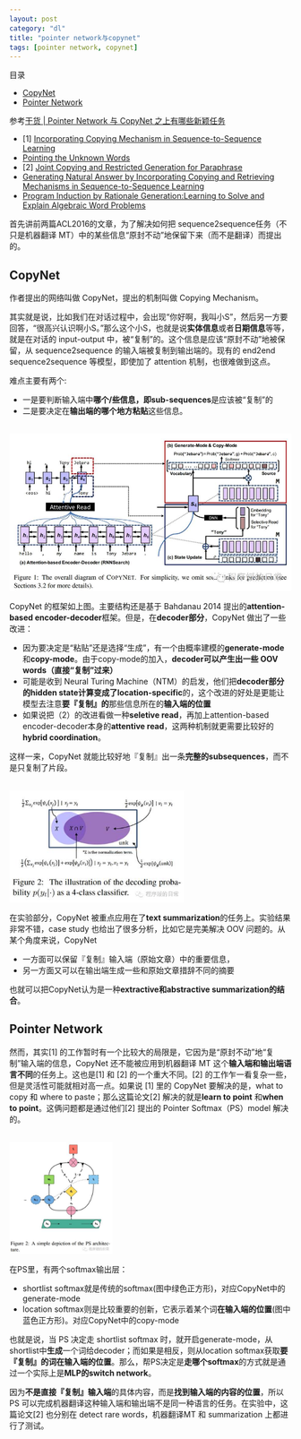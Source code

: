 ```yaml
---
layout: post
category: "dl"
title: "pointer network与copynet"
tags: [pointer network, copynet]
---
```


目录

<!-- TOC -->

- [CopyNet](#copynet)
- [Pointer Network](#pointer-network)

<!-- /TOC -->

参考[干货 \| Pointer Network 与 CopyNet 之上有哪些新颖任务](http://www.sohu.com/a/140364283_297288)

+ [1] [Incorporating Copying Mechanism in Sequence-to-Sequence Learning](http://aclweb.org/anthology/P16-1154)
+ [Pointing the Unknown Words](https://arxiv.org/abs/1603.08148)
+ [2] [Joint Copying and Restricted Generation for Paraphrase](https://arxiv.org/abs/1611.09235)
+ [Generating Natural Answer by Incorporating Copying and Retrieving Mechanisms in Sequence-to-Sequence Learning](http://www.nlpr.ia.ac.cn/cip/shizhuhe/articles/acl2017-coreqa.pdf)
+ [Program Induction by Rationale Generation:Learning to Solve and Explain Algebraic Word Problems](https://arxiv.org/abs/1705.04146)

首先讲前两篇ACL2016的文章，为了解决如何把 sequence2sequence任务（不只是机器翻译 MT）中的某些信息“原封不动”地保留下来（而不是翻译）而提出的。

## CopyNet

作者提出的网络叫做 CopyNet，提出的机制叫做 Copying Mechanism。

其实就是说，比如我们在对话过程中，会出现“你好啊，我叫小S”，然后另一方要回答，“很高兴认识啊小S。”那么这个小S，也就是说**实体信息**或者**日期信息**等等，就是在对话的 input-output 中，被“复制”的。这个信息是应该“原封不动”地被保留，从 sequence2sequence 的输入端被复制到输出端的。现有的 end2end sequence2sequence 等模型，即使加了 attention 机制，也很难做到这点。

难点主要有两个:

+ 一是要判断输入端中**哪个/些信息，即sub-sequences**是应该被“复制”的
+ 二是要决定在**输出端的哪个地方粘贴**这些信息。

<html>
<br/>
<img src='../assets/copynet.jpg' style='max-height: 300px'/>
<br/>
</html>

CopyNet 的框架如上图。主要结构还是基于 Bahdanau 2014 提出的**attention-based encoder-decoder**框架。但是，在**decoder部分**，CopyNet 做出了一些改进：

+ 因为要决定是“粘贴”还是选择“生成”，有一个由概率建模的**generate-mode**和**copy-mode**。由于copy-mode的加入，**decoder可以产生出一些 OOV words（直接“复制”过来）**
+ 可能是收到 Neural Turing Machine（NTM）的启发，他们把**decoder部分的hidden state计算变成了location-specific**的，这个改进的好处是更能让模型去注意**要『复制』的**那些信息所在的**输入端的位置**
+ 如果说把（2）的改进看做一种**seletive read**，再加上attention-based encoder-decoder本身的**attentive read**，这两种机制就更需要比较好的**hybrid coordination**。

这样一来，CopyNet 就能比较好地『复制』出一条**完整的subsequences**，而不是只复制了片段。

<html>
<br/>
<img src='../assets/copynet-decoder.jpg' style='max-height: 200px'/>
<br/>
</html>

在实验部分，CopyNet 被重点应用在了**text summarization**的任务上。实验结果非常不错，case study 也给出了很多分析，比如它是完美解决 OOV 问题的。从某个角度来说，CopyNet

+ 一方面可以保留『复制』输入端（原始文章）中的重要信息，
+ 另一方面又可以在输出端生成一些和原始文章措辞不同的摘要

也就可以把CopyNet认为是一种**extractive和abstractive summarization的结合**。

## Pointer Network

然而，其实[1] 的工作暂时有一个比较大的局限是，它因为是“原封不动”地“复制”输入端的信息，CopyNet 还不能被应用到机器翻译 MT 这个**输入端和输出端语言不同**的任务上。这也是[1] 和 [2] 的一个重大不同。[2] 的工作乍一看复杂一些，但是灵活性可能就相对高一点。如果说 [1] 里的 CopyNet 要解决的是，what to copy 和 where to paste；那么这篇论文[2] 解决的就是**learn to point** 和**when to point**。这俩问题都是通过他们[2] 提出的 Pointer Softmax（PS）model 解决的。

<html>
<br/>
<img src='../assets/pointer-network.jpg' style='max-height: 200px'/>
<br/>
</html>

在PS里，有两个softmax输出层：

+ shortlist softmax就是传统的softmax(图中绿色正方形)，对应CopyNet中的generate-mode
+ location softmax则是比较重要的创新，它表示着某个词**在输入端的位置**(图中蓝色正方形)。对应CopyNet中的copy-mode

也就是说，当 PS 决定走 shortlist softmax 时，就开启generate-mode，从shortlist中**生成**一个词给decoder；而如果是相反，则从location softmax获取**要『复制』的词在输入端的位置**。那么，帮PS决定是**走哪个softmax**的方式就是通过一个实际上是**MLP的switch network**。

因为**不是直接『复制』输入端**的具体内容，而是**找到输入端的内容的位置**，所以 PS 可以完成机器翻译这种输入端和输出端不是同一种语言的任务。在实验中，这篇论文[2] 也分别在 detect rare words，机器翻译MT 和 summarization 上都进行了测试。
